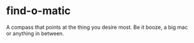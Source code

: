 # find-o-matic
A compass that points at the thing you desire most. Be it booze, a big mac or anything in between.
